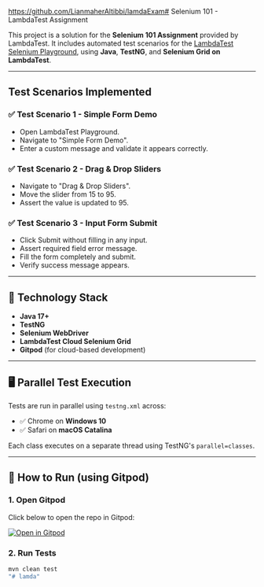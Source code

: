 https://github.com/LianmaherAltibbi/lamdaExam# Selenium 101 - LambdaTest Assignment

This project is a solution for the **Selenium 101 Assignment** provided by LambdaTest. It includes automated test scenarios for the [LambdaTest Selenium Playground](https://www.lambdatest.com/selenium-playground), using **Java**, **TestNG**, and **Selenium Grid on LambdaTest**.

---

##  Test Scenarios Implemented

### ✅ Test Scenario 1 - Simple Form Demo
- Open LambdaTest Playground.
- Navigate to "Simple Form Demo".
- Enter a custom message and validate it appears correctly.

### ✅ Test Scenario 2 - Drag & Drop Sliders
- Navigate to "Drag & Drop Sliders".
- Move the slider from 15 to 95.
- Assert the value is updated to 95.

### ✅ Test Scenario 3 - Input Form Submit
- Click Submit without filling in any input.
- Assert required field error message.
- Fill the form completely and submit.
- Verify success message appears.

---

## 🧪 Technology Stack

- **Java 17+**
- **TestNG**
- **Selenium WebDriver**
- **LambdaTest Cloud Selenium Grid**
- **Gitpod** (for cloud-based development)

---

## 🖥️ Parallel Test Execution

Tests are run in parallel using `testng.xml` across:
- ✅ Chrome on **Windows 10**
- ✅ Safari on **macOS Catalina**

Each class executes on a separate thread using TestNG's `parallel=classes`.

---

## 🔧 How to Run (using Gitpod)

### 1. Open Gitpod

Click below to open the repo in Gitpod:

[![Open in Gitpod](https://gitpod.io/button/open-in-gitpod.svg)](https://gitpod.io/#https://github.com/LianmaherAltibbi/test1)

### 2. Run Tests

```bash
mvn clean test
"# lamda" 
